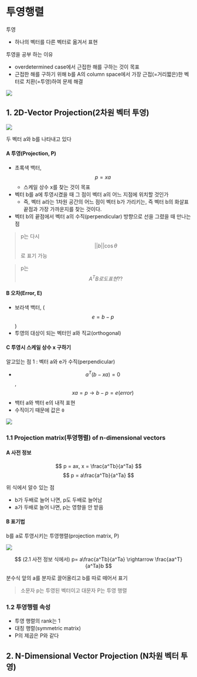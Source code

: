 # 투영행렬 

투영
- 하나의 벡터를 다른 벡터로 옮겨서 표현

투영을 공부 하는 이유
- overdetermined case에서 근접한 해를 구하는 것이 목표 
- 근접한 해를 구하기 위해 b를 A의 column space에서 가장 근접(=거리짧은)한 벡터로 치환(=투영)하여 문제 해결

![](http://cfile25.uf.tistory.com/image/220DC44F58D2587B1EE6FF)


## 1. 2D-Vector Projection(2차원 벡터 투영)

![](http://cfile9.uf.tistory.com/image/211BD64E58CD6EB1118EB9)

두 벡터 a와 b를 나타내고 있다


#### A 투영(Projection, P)
- 초록색 백터,  $$p=xa$$ 
    - 스케일 상수 x를 찾는 것이 목표 
- 벡터 b를 a에 투영시켰을 때 그 점이 벡터 a의 어느 지점에 위치할 것인가
    - 즉, 벡터 a라는 1차원 공간의 어느 점이 벡터 b가 가리키는, 즉 벡터 b의 화살표 끝점과 가장 가까운지를 찾는 것이다. 
- 벡터 b의 끝점에서 벡터 a의 수직(perpendicular) 방향으로 선을 그렸을 때 만나는 점


> p는 다시 $$ ||b||\cos\theta$$로 표기 가능

> p는 $$ A^TB 로도 표현??  $$ 


#### B 오차(Error, E)
- 보라색 백터, ($$e = b-p$$)
- 투영의 대상이 되는 벡터인 a와 직교(orthogonal)


#### C 투영시 스케일 상수 x 구하기 

알고있는 점 1 : 벡터 a와 e가 수직(perpendicular) 
- $$ a^T(b-xa) = 0  $$, $$ xa = p  \rightarrow  b-p = e(error)$$
- 백터 a와 백터 e의 내적 표현
- 수직이기 때문에 값은 `0`

![](http://cfile5.uf.tistory.com/image/2550FB4B58CD68F81ACE8F)


### 1.1 Projection matrix(투영행렬) of n-dimensional vectors

#### A 사전 정보

$$ p = ax,  x = \frac{a^Tb}{a^Ta} $$
$$ p = a\frac{a^Tb}{a^Ta} $$


위 식에서 알수 있는 점 
- b가 두배로 늘어 나면, p도 두배로 늘어남 
- a가 두배로 늘어 나면, p는 영향을 안 받음 

#### B 표기법 
b를 a로 투영시키는 투영행렬(projection matrix, P) 

![](http://cfile3.uf.tistory.com/image/2303365058CE88230BADB3)

$$
(2.1 사전 정보 식에서) p= a\frac{a^Tb}{a^Ta} \rightarrow  \frac{aa^T}{a^Ta}b 
$$

분수식 앞의 a를 분자로 끌어올리고 b를 따로 떼어서 표기 

> 소문자 p는 투영된 벡터이고 대문자 P는 투영 행렬



### 1.2 투영행렬 속성 

- 투영 행렬의 rank는 1
- 대칭 행렬(symmetric matrix)
- P의 제곱은 P와 같다


## 2. N-Dimensional Vector Projection (N차원 벡터 투영)








